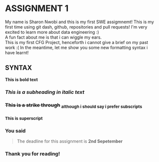# ASSIGNMENT 1 
My name is Sharon Nwobi and this is my first SWE assigmnemt! This is my first time using git dash, github, repositories and pull requests!  I'm very excited to learn more about data engineering :)  
A fun fact about me is that i can wiggle my ears.  
This is my first CFG Project, henceforth i cannot give a brief on my past work :( 
In the meantime, let me show you some new formatting syntax i have learnt!
## SYNTAX 
 **This is bold text**
###  _This is a subheading in italic text_
### ~~This is a strike through~~ <sub>although i should say i prefer subscripts</sub>
### <sup>This is superscript</sup>
### You said 
> The deadline for this assignment is **2nd Sepetember**
### Thank you for reading!

